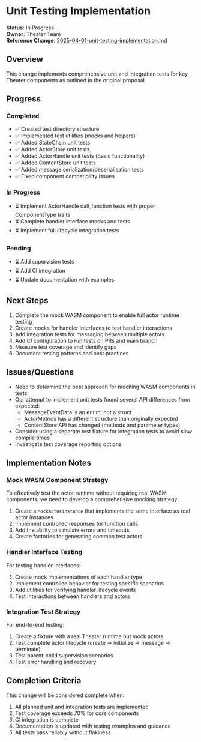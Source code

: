 # Unit Testing Implementation

**Status**: In Progress  
**Owner**: Theater Team  
**Reference Change**: [2025-04-01-unit-testing-implementation.md](/changes/proposals/2025-04-01-unit-testing-implementation.md)

## Overview

This change implements comprehensive unit and integration tests for key Theater components as outlined in the original proposal.

## Progress

### Completed

- ✅ Created test directory structure
- ✅ Implemented test utilities (mocks and helpers)
- ✅ Added StateChain unit tests
- ✅ Added ActorStore unit tests
- ✅ Added ActorHandle unit tests (basic functionality)
- ✅ Added ContentStore unit tests
- ✅ Added message serialization/deserialization tests
- ✅ Fixed component compatibility issues

### In Progress

- ⏳ Implement ActorHandle call_function tests with proper ComponentType traits
- ⏳ Complete handler interface mocks and tests
- ⏳ Implement full lifecycle integration tests

### Pending

- ⏳ Add supervision tests
- ⏳ Add CI integration
- ⏳ Update documentation with examples

## Next Steps

1. Complete the mock WASM component to enable full actor runtime testing
2. Create mocks for handler interfaces to test handler interactions
3. Add integration tests for messaging between multiple actors
4. Add CI configuration to run tests on PRs and main branch
5. Measure test coverage and identify gaps
6. Document testing patterns and best practices

## Issues/Questions

- Need to determine the best approach for mocking WASM components in tests
- Our attempt to implement unit tests found several API differences from expected:
  - MessageEventData is an enum, not a struct
  - ActorMetrics has a different structure than originally expected
  - ContentStore API has changed (methods and parameter types)
- Consider using a separate test fixture for integration tests to avoid slow compile times
- Investigate test coverage reporting options

## Implementation Notes

### Mock WASM Component Strategy

To effectively test the actor runtime without requiring real WASM components, we need to develop a comprehensive mocking strategy:

1. Create a `MockActorInstance` that implements the same interface as real actor instances
2. Implement controlled responses for function calls
3. Add the ability to simulate errors and timeouts
4. Create factories for generating common test actors

### Handler Interface Testing

For testing handler interfaces:

1. Create mock implementations of each handler type
2. Implement controlled behavior for testing specific scenarios
3. Add utilities for verifying handler lifecycle events
4. Test interactions between handlers and actors

### Integration Test Strategy

For end-to-end testing:

1. Create a fixture with a real Theater runtime but mock actors
2. Test complete actor lifecycle (create → initialize → message → terminate)
3. Test parent-child supervision scenarios
4. Test error handling and recovery

## Completion Criteria

This change will be considered complete when:

1. All planned unit and integration tests are implemented
2. Test coverage exceeds 70% for core components
3. CI integration is complete
4. Documentation is updated with testing examples and guidance
5. All tests pass reliably without flakiness